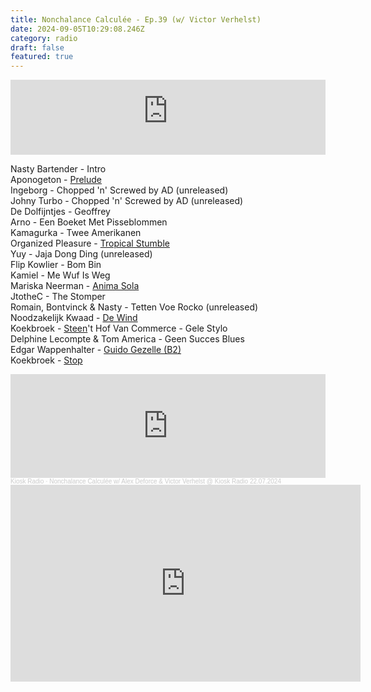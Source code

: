 ```yaml
---
title: Nonchalance Calculée - Ep.39 (w/ Victor Verhelst)
date: 2024-09-05T10:29:08.246Z
category: radio
draft: false
featured: true
---
```

<iframe width="100%" height="120" src="https://player-widget.mixcloud.com/widget/iframe/?hide_cover=1&light=1&feed=%2FKioskRadio%2Fnonchalance-calcul%25C3%25A9e-w-alex-deforce-kiosk-radio-22072024%2F" frameborder="0" ></iframe>

N﻿asty Bartender - Intro\
A﻿ponogeton - [Prelude](https://stroomtv.bandcamp.com/album/a-place-of-solace)\
I﻿ngeborg - Chopped 'n' Screwed by AD (unreleased)\
J﻿ohny Turbo - Chopped 'n' Screwed by AD (unreleased)\
D﻿e Dolfijntjes - Geoffrey\
A﻿rno - Een Boeket Met Pisseblommen\
K﻿amagurka - Twee Amerikanen\
O﻿rganized Pleasure - [Tropical Stumble](https://stroomtv.bandcamp.com/track/organized-pleasure-tropical-stumble)\
Y﻿uy - Jaja Dong Ding (unreleased)\
F﻿lip Kowlier - Bom Bin\
K﻿amiel - Me Wuf Is Weg\
M﻿ariska Neerman - [Anima Sola](https://hcrecords.bandcamp.com/album/finding-our-way-back-home-ep-hcr007)\
J﻿totheC - The Stomper\
R﻿omain, Bontvinck & Nasty - Tetten Voe Rocko (unreleased)\
Noodzakelijk Kwaad - [De Wind](https://rotkat.bandcamp.com/album/morsen-met-mensen-deel-1)\
K﻿oekbroek - [Steen](https://koekbroek.bandcamp.com/album/no-koek-no-broek)'﻿t Hof Van Commerce - Gele Stylo\
D﻿elphine Lecompte & Tom America - Geen Succes Blues\
E﻿dgar Wappenhalter - [Guido Gezelle (B2)](https://edgarwappenhalter.bandcamp.com/album/guido-gezelle)\
K﻿oekbroek - [Stop](https://koekbroek.bandcamp.com/album/no-koek-no-broek)

<iframe width="100%" height="166" scrolling="no" frameborder="no" allow="autoplay" src="https://w.soundcloud.com/player/?url=https%3A//api.soundcloud.com/tracks/1878358413&color=%23101a27&auto_play=false&hide_related=false&show_comments=true&show_user=true&show_reposts=false&show_teaser=true"></iframe><div style="font-size: 10px; color: #cccccc;line-break: anywhere;word-break: normal;overflow: hidden;white-space: nowrap;text-overflow: ellipsis; font-family: Interstate,Lucida Grande,Lucida Sans Unicode,Lucida Sans,Garuda,Verdana,Tahoma,sans-serif;font-weight: 100;"><a href="https://soundcloud.com/kioskradio" title="Kiosk Radio" target="_blank" style="color: #cccccc; text-decoration: none;">Kiosk Radio</a> · <a href="https://soundcloud.com/kioskradio/nonchalance-calculee-990260677" title="Nonchalance Calculée w/ Alex Deforce &amp; Victor Verhelst @ Kiosk Radio 22.07.2024" target="_blank" style="color: #cccccc; text-decoration: none;">Nonchalance Calculée w/ Alex Deforce &amp; Victor Verhelst @ Kiosk Radio 22.07.2024</a></div>

<iframe width="560" height="315" src="https://www.youtube.com/embed/FennrHIn78k?si=oye0-RgpQcDwB8eR" title="YouTube video player" frameborder="0" allow="accelerometer; autoplay; clipboard-write; encrypted-media; gyroscope; picture-in-picture; web-share" referrerpolicy="strict-origin-when-cross-origin" allowfullscreen></iframe>